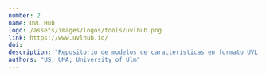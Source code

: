 ```yaml
---
number: 2
name: UVL Hub
logo: /assets/images/logos/tools/uvlhub.png
link: https://www.uvlhub.io/
doi: 
description: "Repositorio de modelos de características en formato UVL y datasets de modelos UVL, integrado con Zenodo y Flama."
authors: "US, UMA, University of Ulm"
---
```

